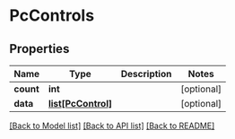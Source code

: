 # PcControls

## Properties
Name | Type | Description | Notes
------------ | ------------- | ------------- | -------------
**count** | **int** |  | [optional] 
**data** | [**list[PcControl]**](PcControl.md) |  | [optional] 

[[Back to Model list]](../README.md#documentation-for-models) [[Back to API list]](../README.md#documentation-for-api-endpoints) [[Back to README]](../README.md)

